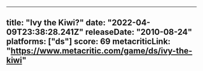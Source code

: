 
---
title: "Ivy the Kiwi?"
date: "2022-04-09T23:38:28.241Z"
releaseDate: "2010-08-24"
platforms: ["ds"]
score: 69
metacriticLink: "https://www.metacritic.com/game/ds/ivy-the-kiwi"
---
